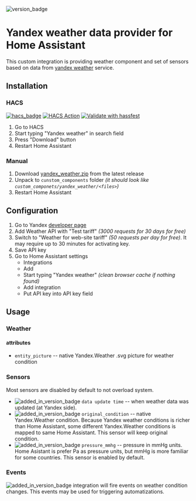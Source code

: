 ![version_badge](https://img.shields.io/badge/minimum%20HA%20version-2021.12-red)
# Yandex weather data provider for Home Assistant
This custom integration is providing weather component and set of sensors based on data from [yandex weather](https://weather.yadex.ru) service.

## Installation
### HACS
[![hacs_badge](https://img.shields.io/badge/HACS-Default-41BDF5.svg)](https://github.com/hacs/integration) [![HACS Action](https://github.com/IATkachenko/HA-YandexWeather/actions/workflows/hacs.yml/badge.svg)](https://github.com/IATkachenko/HA-YandexWeather/actions/workflows/hacs.yml) [![Validate with hassfest](https://github.com/IATkachenko/HA-YandexWeather/actions/workflows/hassfest.yaml/badge.svg)](https://github.com/IATkachenko/HA-YandexWeather/actions/workflows/hassfest.yaml)
1. Go to HACS
2. Start typing "Yandex weather" in search field
3. Press "Download" button
4. Restart Home Assistant
### Manual
1. Download [yandex_weather.zip](https://github.com/IATkachenko/HA-YandexWeather/releases/download/latest/yandex_weather.zip) from the latest release
2. Unpack to `cunstom_components` folder _(it should look like `custom_componets/yandex_weather/<files>`)_
3. Restart Home Assistant

## Configuration
1. Go to Yandex [developer page](https://developer.tech.yandex.ru/services)
2. Add Weather API with "Test tariff" _(3000 requests for 30 days for free)_
3. Switch to "Weather for web-site tariff" _(50 requests per day for free)_. It may require up to 30 minutes for activating key.
4. Save API key
5. Go to Home Assistant settings
    * Integrations
    * Add
    * Start typing "Yandex weather" _(clean browser cache if nothing found)_
    * Add integration
    * Put API key into API key field

## Usage
### Weather
#### attributes
 * `entity_picture` -- native Yandex.Weather .svg picture for weather condition
### Sensors
Most sensors are disabled by default to not overload system. 
 
* ![added_in_version_badge](https://img.shields.io/badge/Since-v0.3.0-red) `data update time` -- when weather data was updated (at Yandex side).
* ![added_in_version_badge](https://img.shields.io/badge/Since-v0.4.0-red) `original_condition` -- native Yandex.Weather condition. Because Yandex weather conditions is richer than Home Assistant, some different Yandex.Weather conditions is mapped to same Home Assistant. This sensor will keep original condition.
* ![added_in_version_badge](https://img.shields.io/badge/Since-v0.6.0-red) `pressure_mmhg` -- pressure in mmHg units. Home Asistant is prefer Pa as pressure units, but mmHg is more familiar for some countries. This sensor is enabled by default.
### Events
![added_in_version_badge](https://img.shields.io/badge/Since-v0.4.0-red) integration will fire events on weather condition changes. This events may be used for triggering automatizations.
